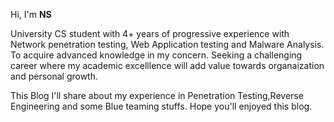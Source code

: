 Hi, I'm **NS**

University CS student with 4+ years of progressive experience with Network penetration testing, Web Application testing and Malware Analysis. To acquire advanced knowledge in my concern. Seeking a challenging career where my academic
excelllence will add value towards organaization and personal growth.

This Blog I'll share about my experience in Penetration Testing,Reverse Engineering and some Blue teaming stuffs. Hope you'll enjoyed this blog.